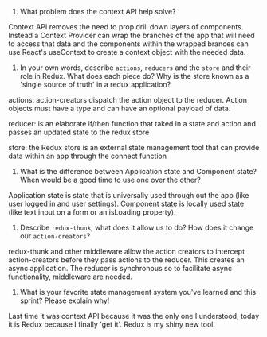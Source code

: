 1. What problem does the context API help solve?  

Context API removes the need to prop drill down layers of components. Instead a Context Provider can wrap the branches of the app that will need to access that data and the components within the wrapped brances can use React's useContext to create a context object with the needed data.

1. In your own words, describe `actions`, `reducers` and the `store` and their role in Redux. What does each piece do? Why is the store known as a 'single source of truth' in a redux application?

actions:
action-creators dispatch the action object to the reducer. Action objects must have a type and can have an optional payload of data.

reducer:
is an elaborate if/then function that taked in a state and action and passes an updated state to the redux store

store:
the Redux store is an external state management tool that can provide data within an app through the connect function

1. What is the difference between Application state and Component state? When would be a good time to use one over the other?

Application state is state that is universally used through out the app (like user logged in and user settings). Component state is locally used state (like text input on a  form or an isLoading property). 

1. Describe `redux-thunk`, what does it allow us to do? How does it change our `action-creators`?

redux-thunk and other middleware allow the action creators to intercept action-creators before they pass actions to the reducer. This creates an async application. The reducer is synchronous so to facilitate async functionality, middleware are needed.

1. What is your favorite state management system you've learned and this sprint? Please explain why!

Last time it was context API because it was the only one I understood, today it is Redux because I finally 'get it'. Redux is my shiny new tool. 
